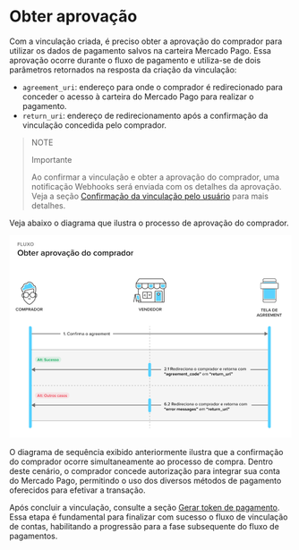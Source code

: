 # Obter aprovação 

Com a vinculação criada, é preciso obter a aprovação do comprador para utilizar os dados de pagamento salvos na carteira Mercado Pago. Essa aprovação ocorre durante o fluxo de pagamento e utiliza-se de dois parâmetros retornados na resposta da criação da vinculação:

* `agreement_uri`: endereço para onde o comprador é redirecionado para conceder o acesso à carteira do Mercado Pago para realizar o pagamento.
* `return_uri`: endereço de redirecionamento após a confirmação da vinculação concedida pelo comprador.

> NOTE
>
> Importante
>
> Ao confirmar a vinculação e obter a aprovação do comprador, uma notificação Webhooks será enviada com os detalhes da aprovação. Veja a seção [Confirmação da vinculação pelo usuário](/developers/pt/docs/wallet-connect/additional-content/your-integrations/notifications/webhooks) para mais detalhes.

Veja abaixo o diagrama que ilustra o processo de aprovação do comprador.

![Obter aprovação](/images/wallet-connect/get-payer-approval.pt.png)

O diagrama de sequência exibido anteriormente ilustra que a confirmação do comprador ocorre simultaneamente ao processo de compra. Dentro deste cenário, o comprador concede autorização para integrar sua conta do Mercado Pago, permitindo o uso dos diversos métodos de pagamento oferecidos para efetivar a transação.

Após concluir a vinculação, consulte a seção [Gerar token de pagamento](/developers/pt/docs/wallet-connect/account-linking-flow/create-payer-token). Essa etapa é fundamental para finalizar com sucesso o fluxo de vinculação de contas, habilitando a progressão para a fase subsequente do fluxo de pagamentos.


